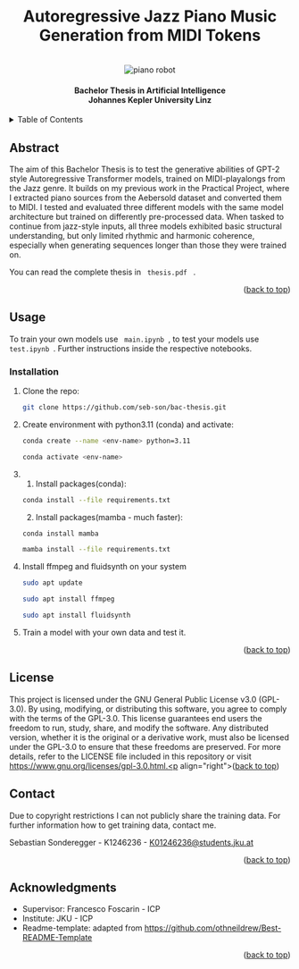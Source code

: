 <h1 align="center">
  Autoregressive Jazz Piano Music Generation from MIDI Tokens
</h1>
<!-- PROJECT LOGO -->
<br />
<div align="center">
  <img title="(C) image generated with https://www.canva.com/" alt="piano robot" src="https://github.com/user-attachments/assets/a59bd55a-73a0-40cc-98e3-647b31531afa" >
  <h4 align="center">
    Bachelor Thesis in Artificial Intelligence <br> Johannes Kepler University Linz <br>
    
  </p>
</div>



<!-- TABLE OF CONTENTS -->
<details>
  <summary>Table of Contents</summary>
  <ol>
    <li>
      <a href="#about-the-project">Abstract</a>
    </li>
    <li>
      <a href="#getting-started">Usage</a>
      <ul>
        <li><a href="#installation">Installation</a></li>
      </ul>
    </li>
    <li><a href="#license">License</a></li>
    <li><a href="#contact">Contact</a></li>
    <li><a href="#acknowledgments">Acknowledgments</a></li>
  </ol>
</details>



<!-- ABOUT THE PROJECT -->
## Abstract


The aim of this Bachelor Thesis is to test the generative abilities of GPT-2 style Autoregressive Transformer models, trained on MIDI-playalongs from the Jazz genre. It builds on my previous work in the Practical Project, where I extracted piano sources from the Aebersold dataset and converted them to
MIDI. I tested and evaluated three different models with the same model architecture but trained on
differently pre-processed data. When tasked to continue from jazz-style inputs, all three models exhibited basic structural understanding, but only limited rhythmic and harmonic coherence, especially when generating sequences longer than those they were trained on. 

You can read the complete thesis in <code> thesis.pdf </code> .
<p align="right">(<a href="#readme-top">back to top</a>)</p>

<!-- GETTING STARTED -->
## Usage

To train your own models use <code> main.ipynb </code>, to test your models use <code> test.ipynb </code>.
Further instructions inside the respective notebooks.


### Installation


1. Clone the repo:
   ```sh
   git clone https://github.com/seb-son/bac-thesis.git
   ```
2. Create environment with python3.11 (conda) and activate:
   ```sh
   conda create --name <env-name> python=3.11
   ```
   ```sh
   conda activate <env-name>
   ```
3. 1. Install packages(conda):
   ```sh
   conda install --file requirements.txt
   ```
   2. Install packages(mamba - much faster):
   ```sh
   conda install mamba
   ```
   ```sh
   mamba install --file requirements.txt
   ```
4. Install ffmpeg and fluidsynth on your system
   ```sh
   sudo apt update
   ```
    ```sh
   sudo apt install ffmpeg
   ```
     ```sh
   sudo apt install fluidsynth
   ```
5. Train a model with your own data and test it.

<p align="right">(<a href="#readme-top">back to top</a>)</p>




<!-- LICENSE -->
## License
This project is licensed under the GNU General Public License v3.0 (GPL-3.0). By using, modifying, or distributing this software, you agree to comply with the terms of the GPL-3.0. This license guarantees end users the freedom to run, study, share, and modify the software. Any distributed version, whether it is the original or a derivative work, must also be licensed under the GPL-3.0 to ensure that these freedoms are preserved. For more details, refer to the LICENSE file included in this repository or visit https://www.gnu.org/licenses/gpl-3.0.html.<p align="right">(<a href="#readme-top">back to top</a>)</p>



<!-- CONTACT -->
## Contact

Due to copyright restrictions I can not publicly share the training data. 
For further information how to get training data, contact me.

Sebastian Sonderegger - K1246236 - K01246236@students.jku.at


<p align="right">(<a href="#readme-top">back to top</a>)</p>



<!-- ACKNOWLEDGMENTS -->
## Acknowledgments

* Supervisor: Francesco Foscarin - ICP
* Institute: JKU - ICP 
* Readme-template: adapted from https://github.com/othneildrew/Best-README-Template

<p align="right">(<a href="#readme-top">back to top</a>)</p>




